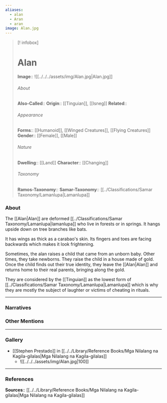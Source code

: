 ```yaml
---
aliases:
  - alan
  - Aran
  - aran
image: Alan.jpg
---
```

> [! infobox]
> # Alan
> **Image**:: ![[../../../assets/img/Alan.jpg|Alan.jpg]]
> ###### About
> **Also-Called**:: 
> **Origin**:: [[Tinguian]], [[Isneg]]
> **Related**:: 
> ###### Appearance
> **Forms**::  [[Humanoid]], [[Winged Creatures]], [[Flying Creatures]]
> **Gender**:: [[Female]], [[Male]]
> ###### Nature
> **Dwelling**:: [[Land]]
> **Character**:: [[Changing]]
> ⠀
> ###### Taxonomy
> **Ramos-Taxonomy**:: 
> **Samar-Taxonomy**:: [[../Classifications/Samar Taxonomy/Lamanlupa|Lamanlupa]]
### About 
The [[Alan|Alan]] are deformed [[../Classifications/Samar Taxonomy/Lamanlupa|lamanlupa]] who live in forests or in springs. It hangs upside down on tree branches like bats. 

It has wings as thick as a carabao's skin. Its fingers and toes are facing backwards which makes it look frightening. 

Sometimes, the alan raises a child that came from an unborn baby. Other times, they take newborns. They raise the child in a house made of gold. Once the child finds out their true identity, they leave the [[Alan|Alan]] and returns home to their real parents, bringing along the gold. 

They are considered by the [[Tinguian]] as the lowest form of [[../Classifications/Samar Taxonomy/Lamanlupa|Lamanlupa]] which is why they are mostly the subject of laughter or victims of cheating in rituals. 

---
### Narratives


### Other Mentions


---
### Gallery
- [[Stephen Prestado]] in [[../../Library/Reference Books/Mga Nilalang na Kagila-gilalas|Mga Nilalang na Kagila-gilalas]]
	- ![[../../../assets/img/Alan.jpg|100]]


---
### References
**Sources**:: [[../../Library/Reference Books/Mga Nilalang na Kagila-gilalas|Mga Nilalang na Kagila-gilalas]]

[^1]: [[../../Library/Reference Books/Mga Nilalang na Kagila-gilalas|Mga Nilalang na Kagila-gilalas]]
